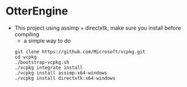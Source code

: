 # OtterEngine

* This project using assimp + directxtk, make sure you install before compiling
    * a simple way to do
    ```
    git clone https://github.com/Microsoft/vcpkg.git
    cd vcpkg
    ./bootstrap-vcpkg.sh
    ./vcpkg integrate install
    ./vcpkg install assimp:x64-windows
    ./vcpkg install directxtk:x64-windows
    ```